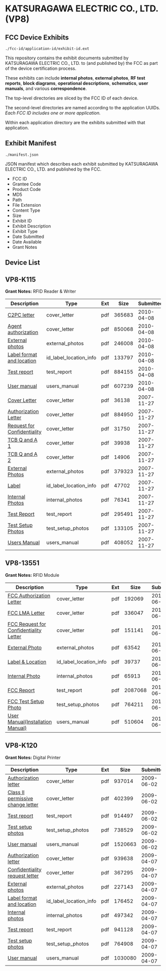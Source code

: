 # KATSURAGAWA ELECTRIC CO., LTD. (VP8)
## FCC Device Exhibits

```
./fcc-id/application-id/exhibit-id.ext
```

This repository contains the exhibit documents submitted by KATSURAGAWA ELECTRIC CO., LTD. to (and published by) the FCC as part of the device certification process.

These exhibits can include **internal photos**, **external photos**, **RF test reports**, **block diagrams**, **operational descriptions**, **schematics**, **user manuals**, and various **correspondence**.

The top-level directories are sliced by the FCC ID of each device.

The second-level directories are named according to the application UUIDs. *Each FCC ID includes one or more application.*

Within each application directory are the exhibits submitted with that application. 

## Exhibit Manifest

```
./manifest.json
```

JSON manifest which describes each exhibit submitted by KATSURAGAWA ELECTRIC CO., LTD. and published by the FCC.

- FCC ID
- Grantee Code
- Product Code
- MD5
- Path
- File Extension
- Content Type
- Size
- Exhibit ID
- Exhibit Description
- Exhibit Type
- Date Submitted
- Date Available
- Grant Notes

## Device List
## VP8-K115
**Grant Notes:** RFID Reader & Writer

| Description | Type | Ext | Size | Submitted | Available |
| ----------- | ---- | --- | ---- | --------- | --------- |
| [C2PC letter](VP8-K115/f71fa35ae9886b9b1457059375e3795b/1263326.pdf) | cover_letter | pdf | 365683 | 2010-04-08 | 2010-04-08 |
| [Agent authorization](VP8-K115/f71fa35ae9886b9b1457059375e3795b/1263327.pdf) | cover_letter | pdf | 850068 | 2010-04-08 | 2010-04-08 |
| [External photos](VP8-K115/f71fa35ae9886b9b1457059375e3795b/1263329.pdf) | external_photos | pdf | 246008 | 2010-04-08 | 2010-04-08 |
| [Label format and location](VP8-K115/f71fa35ae9886b9b1457059375e3795b/1263330.pdf) | id_label_location_info | pdf | 133797 | 2010-04-08 | 2010-04-08 |
| [Test report](VP8-K115/f71fa35ae9886b9b1457059375e3795b/1263328.pdf) | test_report | pdf | 884155 | 2010-04-08 | 2010-04-08 |
| [User manual](VP8-K115/f71fa35ae9886b9b1457059375e3795b/1263331.pdf) | users_manual | pdf | 607239 | 2010-04-08 | 2010-04-08 |
| [Cover Letter](VP8-K115/b73ffe08a247792a76a5244bc0f2a62f/872314.pdf) | cover_letter | pdf | 36138 | 2007-11-27 | 2007-11-27 |
| [Authorization Letter](VP8-K115/b73ffe08a247792a76a5244bc0f2a62f/872315.pdf) | cover_letter | pdf | 884950 | 2007-11-27 | 2007-11-27 |
| [Request for Confidentiality](VP8-K115/b73ffe08a247792a76a5244bc0f2a62f/872316.pdf) | cover_letter | pdf | 31750 | 2007-11-27 | 2007-11-27 |
| [TCB Q and A 1](VP8-K115/b73ffe08a247792a76a5244bc0f2a62f/872317.pdf) | cover_letter | pdf | 39938 | 2007-11-27 | 2007-11-27 |
| [TCB Q and A 2](VP8-K115/b73ffe08a247792a76a5244bc0f2a62f/872318.pdf) | cover_letter | pdf | 14906 | 2007-11-27 | 2007-11-27 |
| [External Photos](VP8-K115/b73ffe08a247792a76a5244bc0f2a62f/872319.pdf) | external_photos | pdf | 379323 | 2007-11-27 | 2007-11-27 |
| [Label](VP8-K115/b73ffe08a247792a76a5244bc0f2a62f/872320.pdf) | id_label_location_info | pdf | 47702 | 2007-11-27 | 2007-11-27 |
| [Internal Photos](VP8-K115/b73ffe08a247792a76a5244bc0f2a62f/872321.pdf) | internal_photos | pdf | 76341 | 2007-11-27 | 2007-11-27 |
| [Test Report](VP8-K115/b73ffe08a247792a76a5244bc0f2a62f/872322.pdf) | test_report | pdf | 295491 | 2007-11-27 | 2007-11-27 |
| [Test Setup Photos](VP8-K115/b73ffe08a247792a76a5244bc0f2a62f/872323.pdf) | test_setup_photos | pdf | 133105 | 2007-11-27 | 2007-11-27 |
| [Users Manual](VP8-K115/b73ffe08a247792a76a5244bc0f2a62f/872324.pdf) | users_manual | pdf | 408052 | 2007-11-27 | 2007-11-27 |
## VP8-13551
**Grant Notes:** RFID Module

| Description | Type | Ext | Size | Submitted | Available |
| ----------- | ---- | --- | ---- | --------- | --------- |
| [FCC Authorization Letter](VP8-13551/9a76b7e0076d88c410587200c2750f4a/2000542.pdf) | cover_letter | pdf | 192069 | 2013-06-26 | 2013-06-26 |
| [FCC LMA Letter](VP8-13551/9a76b7e0076d88c410587200c2750f4a/2000543.pdf) | cover_letter | pdf | 336047 | 2013-06-26 | 2013-06-26 |
| [FCC Request for Confidentiality Letter](VP8-13551/9a76b7e0076d88c410587200c2750f4a/2000544.pdf) | cover_letter | pdf | 151141 | 2013-06-26 | 2013-06-26 |
| [External Photo](VP8-13551/9a76b7e0076d88c410587200c2750f4a/2000547.pdf) | external_photos | pdf | 63542 | 2013-06-26 | 2013-06-26 |
| [Label & Location](VP8-13551/9a76b7e0076d88c410587200c2750f4a/2000550.pdf) | id_label_location_info | pdf | 39737 | 2013-06-26 | 2013-06-26 |
| [Internal Photo](VP8-13551/9a76b7e0076d88c410587200c2750f4a/2000548.pdf) | internal_photos | pdf | 65913 | 2013-06-26 | 2013-06-26 |
| [FCC Report](VP8-13551/9a76b7e0076d88c410587200c2750f4a/2000545.pdf) | test_report | pdf | 2087068 | 2013-06-26 | 2013-06-26 |
| [FCC Test Setup Photo](VP8-13551/9a76b7e0076d88c410587200c2750f4a/2000555.pdf) | test_setup_photos | pdf | 764211 | 2013-06-26 | 2013-06-26 |
| [User Manual(Installation Manual)](VP8-13551/9a76b7e0076d88c410587200c2750f4a/2000549.pdf) | users_manual | pdf | 510604 | 2013-06-26 | 2013-06-26 |
## VP8-K120
**Grant Notes:** Digital Printer

| Description | Type | Ext | Size | Submitted | Available |
| ----------- | ---- | --- | ---- | --------- | --------- |
| [Authorization letter](VP8-K120/b4613b88980782a65a5165e07b4a0007/1118553.pdf) | cover_letter | pdf | 937014 | 2009-06-02 | 2009-06-02 |
| [Class II permissive change letter](VP8-K120/b4613b88980782a65a5165e07b4a0007/1118554.pdf) | cover_letter | pdf | 402399 | 2009-06-02 | 2009-06-02 |
| [Test report](VP8-K120/b4613b88980782a65a5165e07b4a0007/1118555.pdf) | test_report | pdf | 914497 | 2009-06-02 | 2009-06-02 |
| [Test setup photos](VP8-K120/b4613b88980782a65a5165e07b4a0007/1118557.pdf) | test_setup_photos | pdf | 738529 | 2009-06-02 | 2009-06-02 |
| [User manual](VP8-K120/b4613b88980782a65a5165e07b4a0007/1118556.pdf) | users_manual | pdf | 1520663 | 2009-06-02 | 2009-06-02 |
| [Authorization letter](VP8-K120/1eb58e6bf9681d50a1401174c7fb553c/1092939.pdf) | cover_letter | pdf | 939638 | 2009-04-07 | 2009-04-07 |
| [Confidentiality request letter](VP8-K120/1eb58e6bf9681d50a1401174c7fb553c/1092940.pdf) | cover_letter | pdf | 367295 | 2009-04-07 | 2009-04-07 |
| [External photos](VP8-K120/1eb58e6bf9681d50a1401174c7fb553c/1092941.pdf) | external_photos | pdf | 227143 | 2009-04-07 | 2009-04-07 |
| [Label format and location](VP8-K120/1eb58e6bf9681d50a1401174c7fb553c/1092944.pdf) | id_label_location_info | pdf | 176452 | 2009-04-07 | 2009-04-07 |
| [Internal photos](VP8-K120/1eb58e6bf9681d50a1401174c7fb553c/1092942.pdf) | internal_photos | pdf | 497342 | 2009-04-07 | 2009-04-07 |
| [Test report](VP8-K120/1eb58e6bf9681d50a1401174c7fb553c/1092943.pdf) | test_report | pdf | 941128 | 2009-04-07 | 2009-04-07 |
| [Test setup photos](VP8-K120/1eb58e6bf9681d50a1401174c7fb553c/1092945.pdf) | test_setup_photos | pdf | 764908 | 2009-04-07 | 2009-04-07 |
| [User manual](VP8-K120/1eb58e6bf9681d50a1401174c7fb553c/1092946.pdf) | users_manual | pdf | 1030080 | 2009-04-07 | 2009-04-07 |
